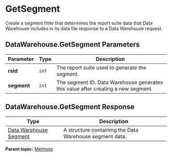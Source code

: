 # GetSegment

Create a segment filter that determines the report suite data that Data Warehouse includes in its data file response to a Data Warehouse request.

## DataWarehouse.GetSegment Parameters

|Parameter|Type|Description|
|---------|----|-----------|
|**rsid** |`int` | The report suite used to generate the segment. |
|**segment** |`int` | The segment ID. Data Warehouse generates this value after creating a new segment. |

## DataWarehouse.GetSegment Response

|Type|Description|
|----|-----------|
| [Data Warehouse Segment](../data_types/r_data_warehouse_segment.md#) | A structure containing the Data Warehouse segment data. |

**Parent topic:** [Methods](../methods/c_data_warehouse_methods.md)

